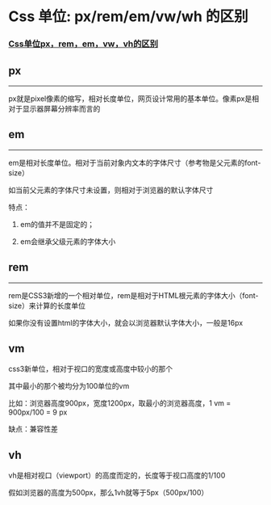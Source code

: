 # Css 单位: px/rem/em/vw/wh 的区别

### [Css单位px，rem，em，vw，vh的区别](https://www.cnblogs.com/theblogs/p/10516098.html)


## px

---

px就是pixel像素的缩写，相对长度单位，网页设计常用的基本单位。像素px是相对于显示器屏幕分辨率而言的

## em

---
em是相对长度单位。相对于当前对象内文本的字体尺寸（参考物是父元素的font-size）

如当前父元素的字体尺寸未设置，则相对于浏览器的默认字体尺寸

特点：

1. em的值并不是固定的；

2. em会继承父级元素的字体大小

 ## rem

---
rem是CSS3新增的一个相对单位，rem是相对于HTML根元素的字体大小（font-size）来计算的长度单位

如果你没有设置html的字体大小，就会以浏览器默认字体大小，一般是16px

## vm

css3新单位，相对于视口的宽度或高度中较小的那个

其中最小的那个被均分为100单位的vm

比如：浏览器高度900px，宽度1200px，取最小的浏览器高度，1 vm = 900px/100 = 9 px

缺点：兼容性差

## vh

vh是相对视口（viewport）的高度而定的，长度等于视口高度的1/100

假如浏览器的高度为500px，那么1vh就等于5px（500px/100）